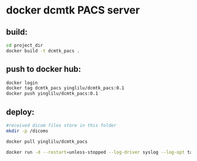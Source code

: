 # docker dcmtk PACS server 

## build:   

```bash
cd project_dir
docker build -t dcmtk_pacs .
```

## push to docker hub:  

```bash
docker login
docker tag dcmtk_pacs yinglilu/dcmtk_pacs:0.1
docker push yinglilu/dcmtk_pacs:0.1
```

## deploy:  

```bash
#received dicom files store in this folder
mkdir -p /dicoms

docker pull yinglilu/dcmtk_pacs

docker run -d --restart=unless-stopped --log-driver syslog --log-opt tag="dcmtk-storescp" -p 11112:11112 -v /dicoms:/dicoms yinglilu/dcmtk_pacs:0.1

```
